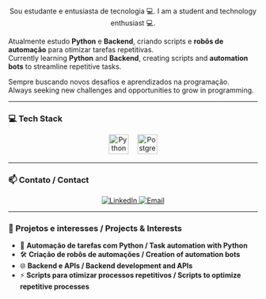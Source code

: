 <p align="center">
Sou estudante e entusiasta de tecnologia 💻.  
I am a student and technology enthusiast 💻.

Atualmente estudo **Python** e **Backend**, criando scripts e **robôs de automação** para otimizar tarefas repetitivas.  
Currently learning **Python** and **Backend**, creating scripts and **automation bots** to streamline repetitive tasks.

Sempre buscando novos desafios e aprendizados na programação.  
Always seeking new challenges and opportunities to grow in programming.
</p>

---

### 💻 Tech Stack

<div align="center">
  <img src="https://cdn.jsdelivr.net/gh/devicons/devicon/icons/python/python-original.svg" height="40" width="40" alt="Python" title="Python"/>
  <img width="10" />
  <img src="https://cdn.jsdelivr.net/gh/devicons/devicon/icons/postgresql/postgresql-original.svg" height="40" width="40" alt="PostgreSQL" title="PostgreSQL"/>
</div>

---

### 📫 Contato / Contact

<div align="center">
  <a href="https://www.linkedin.com/in/richard-erick-8743092a7/" target="_blank">
    <img src="https://img.shields.io/badge/-LinkedIn-%230077B5?style=for-the-badge&logo=linkedin&logoColor=white" alt="LinkedIn">
  </a>
  <a href="mailto:richarderickfs@gmail.com" target="_blank">
    <img src="https://img.shields.io/badge/-Gmail-%23333?style=for-the-badge&logo=gmail&logoColor=white" alt="Email">
  </a>
</div>

---

### 🚀 Projetos e interesses / Projects & Interests
- 🤖 **Automação de tarefas com Python / Task automation with Python**  
- 🛠 **Criação de robôs de automações / Creation of automation bots**  
- 🌐 **Backend e APIs / Backend development and APIs**  
- ⚡ **Scripts para otimizar processos repetitivos / Scripts to optimize repetitive processes**

